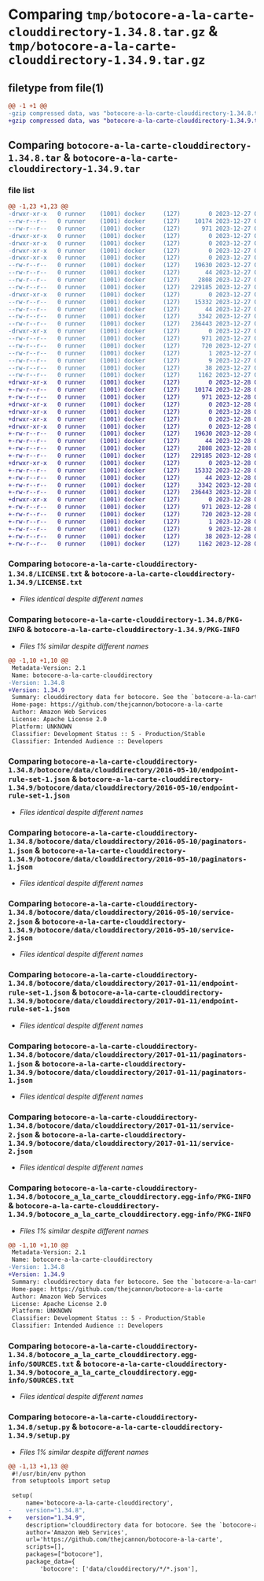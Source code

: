 # Comparing `tmp/botocore-a-la-carte-clouddirectory-1.34.8.tar.gz` & `tmp/botocore-a-la-carte-clouddirectory-1.34.9.tar.gz`

## filetype from file(1)

```diff
@@ -1 +1 @@
-gzip compressed data, was "botocore-a-la-carte-clouddirectory-1.34.8.tar", last modified: Wed Dec 27 01:06:34 2023, max compression
+gzip compressed data, was "botocore-a-la-carte-clouddirectory-1.34.9.tar", last modified: Thu Dec 28 01:06:35 2023, max compression
```

## Comparing `botocore-a-la-carte-clouddirectory-1.34.8.tar` & `botocore-a-la-carte-clouddirectory-1.34.9.tar`

### file list

```diff
@@ -1,23 +1,23 @@
-drwxr-xr-x   0 runner    (1001) docker     (127)        0 2023-12-27 01:06:34.091299 botocore-a-la-carte-clouddirectory-1.34.8/
--rw-r--r--   0 runner    (1001) docker     (127)    10174 2023-12-27 01:06:33.000000 botocore-a-la-carte-clouddirectory-1.34.8/LICENSE.txt
--rw-r--r--   0 runner    (1001) docker     (127)      971 2023-12-27 01:06:34.091299 botocore-a-la-carte-clouddirectory-1.34.8/PKG-INFO
-drwxr-xr-x   0 runner    (1001) docker     (127)        0 2023-12-27 01:06:34.087299 botocore-a-la-carte-clouddirectory-1.34.8/botocore/
-drwxr-xr-x   0 runner    (1001) docker     (127)        0 2023-12-27 01:06:34.087299 botocore-a-la-carte-clouddirectory-1.34.8/botocore/data/
-drwxr-xr-x   0 runner    (1001) docker     (127)        0 2023-12-27 01:06:34.087299 botocore-a-la-carte-clouddirectory-1.34.8/botocore/data/clouddirectory/
-drwxr-xr-x   0 runner    (1001) docker     (127)        0 2023-12-27 01:06:34.087299 botocore-a-la-carte-clouddirectory-1.34.8/botocore/data/clouddirectory/2016-05-10/
--rw-r--r--   0 runner    (1001) docker     (127)    19630 2023-12-27 01:06:28.000000 botocore-a-la-carte-clouddirectory-1.34.8/botocore/data/clouddirectory/2016-05-10/endpoint-rule-set-1.json
--rw-r--r--   0 runner    (1001) docker     (127)       44 2023-12-27 01:06:28.000000 botocore-a-la-carte-clouddirectory-1.34.8/botocore/data/clouddirectory/2016-05-10/examples-1.json
--rw-r--r--   0 runner    (1001) docker     (127)     2808 2023-12-27 01:06:28.000000 botocore-a-la-carte-clouddirectory-1.34.8/botocore/data/clouddirectory/2016-05-10/paginators-1.json
--rw-r--r--   0 runner    (1001) docker     (127)   229185 2023-12-27 01:06:28.000000 botocore-a-la-carte-clouddirectory-1.34.8/botocore/data/clouddirectory/2016-05-10/service-2.json
-drwxr-xr-x   0 runner    (1001) docker     (127)        0 2023-12-27 01:06:34.087299 botocore-a-la-carte-clouddirectory-1.34.8/botocore/data/clouddirectory/2017-01-11/
--rw-r--r--   0 runner    (1001) docker     (127)    15332 2023-12-27 01:06:28.000000 botocore-a-la-carte-clouddirectory-1.34.8/botocore/data/clouddirectory/2017-01-11/endpoint-rule-set-1.json
--rw-r--r--   0 runner    (1001) docker     (127)       44 2023-12-27 01:06:28.000000 botocore-a-la-carte-clouddirectory-1.34.8/botocore/data/clouddirectory/2017-01-11/examples-1.json
--rw-r--r--   0 runner    (1001) docker     (127)     3342 2023-12-27 01:06:28.000000 botocore-a-la-carte-clouddirectory-1.34.8/botocore/data/clouddirectory/2017-01-11/paginators-1.json
--rw-r--r--   0 runner    (1001) docker     (127)   236443 2023-12-27 01:06:28.000000 botocore-a-la-carte-clouddirectory-1.34.8/botocore/data/clouddirectory/2017-01-11/service-2.json
-drwxr-xr-x   0 runner    (1001) docker     (127)        0 2023-12-27 01:06:34.091299 botocore-a-la-carte-clouddirectory-1.34.8/botocore_a_la_carte_clouddirectory.egg-info/
--rw-r--r--   0 runner    (1001) docker     (127)      971 2023-12-27 01:06:34.000000 botocore-a-la-carte-clouddirectory-1.34.8/botocore_a_la_carte_clouddirectory.egg-info/PKG-INFO
--rw-r--r--   0 runner    (1001) docker     (127)      720 2023-12-27 01:06:34.000000 botocore-a-la-carte-clouddirectory-1.34.8/botocore_a_la_carte_clouddirectory.egg-info/SOURCES.txt
--rw-r--r--   0 runner    (1001) docker     (127)        1 2023-12-27 01:06:34.000000 botocore-a-la-carte-clouddirectory-1.34.8/botocore_a_la_carte_clouddirectory.egg-info/dependency_links.txt
--rw-r--r--   0 runner    (1001) docker     (127)        9 2023-12-27 01:06:34.000000 botocore-a-la-carte-clouddirectory-1.34.8/botocore_a_la_carte_clouddirectory.egg-info/top_level.txt
--rw-r--r--   0 runner    (1001) docker     (127)       38 2023-12-27 01:06:34.091299 botocore-a-la-carte-clouddirectory-1.34.8/setup.cfg
--rw-r--r--   0 runner    (1001) docker     (127)     1162 2023-12-27 01:06:33.000000 botocore-a-la-carte-clouddirectory-1.34.8/setup.py
+drwxr-xr-x   0 runner    (1001) docker     (127)        0 2023-12-28 01:06:35.534231 botocore-a-la-carte-clouddirectory-1.34.9/
+-rw-r--r--   0 runner    (1001) docker     (127)    10174 2023-12-28 01:06:35.000000 botocore-a-la-carte-clouddirectory-1.34.9/LICENSE.txt
+-rw-r--r--   0 runner    (1001) docker     (127)      971 2023-12-28 01:06:35.534231 botocore-a-la-carte-clouddirectory-1.34.9/PKG-INFO
+drwxr-xr-x   0 runner    (1001) docker     (127)        0 2023-12-28 01:06:35.530231 botocore-a-la-carte-clouddirectory-1.34.9/botocore/
+drwxr-xr-x   0 runner    (1001) docker     (127)        0 2023-12-28 01:06:35.530231 botocore-a-la-carte-clouddirectory-1.34.9/botocore/data/
+drwxr-xr-x   0 runner    (1001) docker     (127)        0 2023-12-28 01:06:35.530231 botocore-a-la-carte-clouddirectory-1.34.9/botocore/data/clouddirectory/
+drwxr-xr-x   0 runner    (1001) docker     (127)        0 2023-12-28 01:06:35.530231 botocore-a-la-carte-clouddirectory-1.34.9/botocore/data/clouddirectory/2016-05-10/
+-rw-r--r--   0 runner    (1001) docker     (127)    19630 2023-12-28 01:06:26.000000 botocore-a-la-carte-clouddirectory-1.34.9/botocore/data/clouddirectory/2016-05-10/endpoint-rule-set-1.json
+-rw-r--r--   0 runner    (1001) docker     (127)       44 2023-12-28 01:06:26.000000 botocore-a-la-carte-clouddirectory-1.34.9/botocore/data/clouddirectory/2016-05-10/examples-1.json
+-rw-r--r--   0 runner    (1001) docker     (127)     2808 2023-12-28 01:06:26.000000 botocore-a-la-carte-clouddirectory-1.34.9/botocore/data/clouddirectory/2016-05-10/paginators-1.json
+-rw-r--r--   0 runner    (1001) docker     (127)   229185 2023-12-28 01:06:26.000000 botocore-a-la-carte-clouddirectory-1.34.9/botocore/data/clouddirectory/2016-05-10/service-2.json
+drwxr-xr-x   0 runner    (1001) docker     (127)        0 2023-12-28 01:06:35.530231 botocore-a-la-carte-clouddirectory-1.34.9/botocore/data/clouddirectory/2017-01-11/
+-rw-r--r--   0 runner    (1001) docker     (127)    15332 2023-12-28 01:06:26.000000 botocore-a-la-carte-clouddirectory-1.34.9/botocore/data/clouddirectory/2017-01-11/endpoint-rule-set-1.json
+-rw-r--r--   0 runner    (1001) docker     (127)       44 2023-12-28 01:06:26.000000 botocore-a-la-carte-clouddirectory-1.34.9/botocore/data/clouddirectory/2017-01-11/examples-1.json
+-rw-r--r--   0 runner    (1001) docker     (127)     3342 2023-12-28 01:06:26.000000 botocore-a-la-carte-clouddirectory-1.34.9/botocore/data/clouddirectory/2017-01-11/paginators-1.json
+-rw-r--r--   0 runner    (1001) docker     (127)   236443 2023-12-28 01:06:26.000000 botocore-a-la-carte-clouddirectory-1.34.9/botocore/data/clouddirectory/2017-01-11/service-2.json
+drwxr-xr-x   0 runner    (1001) docker     (127)        0 2023-12-28 01:06:35.530231 botocore-a-la-carte-clouddirectory-1.34.9/botocore_a_la_carte_clouddirectory.egg-info/
+-rw-r--r--   0 runner    (1001) docker     (127)      971 2023-12-28 01:06:35.000000 botocore-a-la-carte-clouddirectory-1.34.9/botocore_a_la_carte_clouddirectory.egg-info/PKG-INFO
+-rw-r--r--   0 runner    (1001) docker     (127)      720 2023-12-28 01:06:35.000000 botocore-a-la-carte-clouddirectory-1.34.9/botocore_a_la_carte_clouddirectory.egg-info/SOURCES.txt
+-rw-r--r--   0 runner    (1001) docker     (127)        1 2023-12-28 01:06:35.000000 botocore-a-la-carte-clouddirectory-1.34.9/botocore_a_la_carte_clouddirectory.egg-info/dependency_links.txt
+-rw-r--r--   0 runner    (1001) docker     (127)        9 2023-12-28 01:06:35.000000 botocore-a-la-carte-clouddirectory-1.34.9/botocore_a_la_carte_clouddirectory.egg-info/top_level.txt
+-rw-r--r--   0 runner    (1001) docker     (127)       38 2023-12-28 01:06:35.534231 botocore-a-la-carte-clouddirectory-1.34.9/setup.cfg
+-rw-r--r--   0 runner    (1001) docker     (127)     1162 2023-12-28 01:06:35.000000 botocore-a-la-carte-clouddirectory-1.34.9/setup.py
```

### Comparing `botocore-a-la-carte-clouddirectory-1.34.8/LICENSE.txt` & `botocore-a-la-carte-clouddirectory-1.34.9/LICENSE.txt`

 * *Files identical despite different names*

### Comparing `botocore-a-la-carte-clouddirectory-1.34.8/PKG-INFO` & `botocore-a-la-carte-clouddirectory-1.34.9/PKG-INFO`

 * *Files 1% similar despite different names*

```diff
@@ -1,10 +1,10 @@
 Metadata-Version: 2.1
 Name: botocore-a-la-carte-clouddirectory
-Version: 1.34.8
+Version: 1.34.9
 Summary: clouddirectory data for botocore. See the `botocore-a-la-carte` package for more info.
 Home-page: https://github.com/thejcannon/botocore-a-la-carte
 Author: Amazon Web Services
 License: Apache License 2.0
 Platform: UNKNOWN
 Classifier: Development Status :: 5 - Production/Stable
 Classifier: Intended Audience :: Developers
```

### Comparing `botocore-a-la-carte-clouddirectory-1.34.8/botocore/data/clouddirectory/2016-05-10/endpoint-rule-set-1.json` & `botocore-a-la-carte-clouddirectory-1.34.9/botocore/data/clouddirectory/2016-05-10/endpoint-rule-set-1.json`

 * *Files identical despite different names*

### Comparing `botocore-a-la-carte-clouddirectory-1.34.8/botocore/data/clouddirectory/2016-05-10/paginators-1.json` & `botocore-a-la-carte-clouddirectory-1.34.9/botocore/data/clouddirectory/2016-05-10/paginators-1.json`

 * *Files identical despite different names*

### Comparing `botocore-a-la-carte-clouddirectory-1.34.8/botocore/data/clouddirectory/2016-05-10/service-2.json` & `botocore-a-la-carte-clouddirectory-1.34.9/botocore/data/clouddirectory/2016-05-10/service-2.json`

 * *Files identical despite different names*

### Comparing `botocore-a-la-carte-clouddirectory-1.34.8/botocore/data/clouddirectory/2017-01-11/endpoint-rule-set-1.json` & `botocore-a-la-carte-clouddirectory-1.34.9/botocore/data/clouddirectory/2017-01-11/endpoint-rule-set-1.json`

 * *Files identical despite different names*

### Comparing `botocore-a-la-carte-clouddirectory-1.34.8/botocore/data/clouddirectory/2017-01-11/paginators-1.json` & `botocore-a-la-carte-clouddirectory-1.34.9/botocore/data/clouddirectory/2017-01-11/paginators-1.json`

 * *Files identical despite different names*

### Comparing `botocore-a-la-carte-clouddirectory-1.34.8/botocore/data/clouddirectory/2017-01-11/service-2.json` & `botocore-a-la-carte-clouddirectory-1.34.9/botocore/data/clouddirectory/2017-01-11/service-2.json`

 * *Files identical despite different names*

### Comparing `botocore-a-la-carte-clouddirectory-1.34.8/botocore_a_la_carte_clouddirectory.egg-info/PKG-INFO` & `botocore-a-la-carte-clouddirectory-1.34.9/botocore_a_la_carte_clouddirectory.egg-info/PKG-INFO`

 * *Files 1% similar despite different names*

```diff
@@ -1,10 +1,10 @@
 Metadata-Version: 2.1
 Name: botocore-a-la-carte-clouddirectory
-Version: 1.34.8
+Version: 1.34.9
 Summary: clouddirectory data for botocore. See the `botocore-a-la-carte` package for more info.
 Home-page: https://github.com/thejcannon/botocore-a-la-carte
 Author: Amazon Web Services
 License: Apache License 2.0
 Platform: UNKNOWN
 Classifier: Development Status :: 5 - Production/Stable
 Classifier: Intended Audience :: Developers
```

### Comparing `botocore-a-la-carte-clouddirectory-1.34.8/botocore_a_la_carte_clouddirectory.egg-info/SOURCES.txt` & `botocore-a-la-carte-clouddirectory-1.34.9/botocore_a_la_carte_clouddirectory.egg-info/SOURCES.txt`

 * *Files identical despite different names*

### Comparing `botocore-a-la-carte-clouddirectory-1.34.8/setup.py` & `botocore-a-la-carte-clouddirectory-1.34.9/setup.py`

 * *Files 1% similar despite different names*

```diff
@@ -1,13 +1,13 @@
 #!/usr/bin/env python
 from setuptools import setup
 
 setup(
     name='botocore-a-la-carte-clouddirectory',
-    version="1.34.8",
+    version="1.34.9",
     description='clouddirectory data for botocore. See the `botocore-a-la-carte` package for more info.',
     author='Amazon Web Services',
     url='https://github.com/thejcannon/botocore-a-la-carte',
     scripts=[],
     packages=["botocore"],
     package_data={
         'botocore': ['data/clouddirectory/*/*.json'],
```


